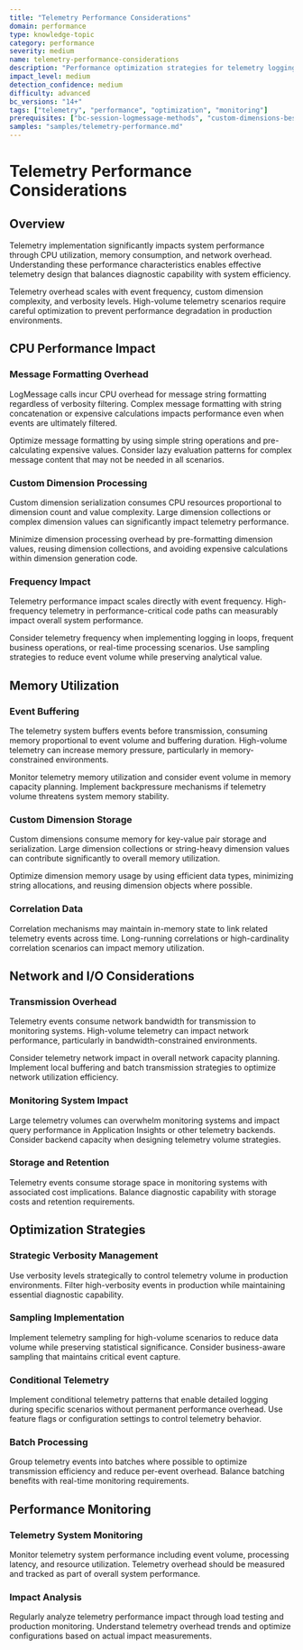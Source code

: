 ```yaml
---
title: "Telemetry Performance Considerations"
domain: performance
type: knowledge-topic
category: performance
severity: medium
name: telemetry-performance-considerations
description: "Performance optimization strategies for telemetry logging operations"
impact_level: medium
detection_confidence: medium
difficulty: advanced
bc_versions: "14+"
tags: ["telemetry", "performance", "optimization", "monitoring"]
prerequisites: ["bc-session-logmessage-methods", "custom-dimensions-best-practices"]
samples: "samples/telemetry-performance.md"
---
```


# Telemetry Performance Considerations

## Overview

Telemetry implementation significantly impacts system performance through CPU utilization, memory consumption, and network overhead. Understanding these performance characteristics enables effective telemetry design that balances diagnostic capability with system efficiency.

Telemetry overhead scales with event frequency, custom dimension complexity, and verbosity levels. High-volume telemetry scenarios require careful optimization to prevent performance degradation in production environments.

## CPU Performance Impact

### Message Formatting Overhead
LogMessage calls incur CPU overhead for message string formatting regardless of verbosity filtering. Complex message formatting with string concatenation or expensive calculations impacts performance even when events are ultimately filtered.

Optimize message formatting by using simple string operations and pre-calculating expensive values. Consider lazy evaluation patterns for complex message content that may not be needed in all scenarios.

### Custom Dimension Processing
Custom dimension serialization consumes CPU resources proportional to dimension count and value complexity. Large dimension collections or complex dimension values can significantly impact telemetry performance.

Minimize dimension processing overhead by pre-formatting dimension values, reusing dimension collections, and avoiding expensive calculations within dimension generation code.

### Frequency Impact
Telemetry performance impact scales directly with event frequency. High-frequency telemetry in performance-critical code paths can measurably impact overall system performance.

Consider telemetry frequency when implementing logging in loops, frequent business operations, or real-time processing scenarios. Use sampling strategies to reduce event volume while preserving analytical value.

## Memory Utilization

### Event Buffering
The telemetry system buffers events before transmission, consuming memory proportional to event volume and buffering duration. High-volume telemetry can increase memory pressure, particularly in memory-constrained environments.

Monitor telemetry memory utilization and consider event volume in memory capacity planning. Implement backpressure mechanisms if telemetry volume threatens system memory stability.

### Custom Dimension Storage
Custom dimensions consume memory for key-value pair storage and serialization. Large dimension collections or string-heavy dimension values can contribute significantly to overall memory utilization.

Optimize dimension memory usage by using efficient data types, minimizing string allocations, and reusing dimension objects where possible.

### Correlation Data
Correlation mechanisms may maintain in-memory state to link related telemetry events across time. Long-running correlations or high-cardinality correlation scenarios can impact memory utilization.

## Network and I/O Considerations

### Transmission Overhead
Telemetry events consume network bandwidth for transmission to monitoring systems. High-volume telemetry can impact network performance, particularly in bandwidth-constrained environments.

Consider telemetry network impact in overall network capacity planning. Implement local buffering and batch transmission strategies to optimize network utilization efficiency.

### Monitoring System Impact
Large telemetry volumes can overwhelm monitoring systems and impact query performance in Application Insights or other telemetry backends. Consider backend capacity when designing telemetry volume strategies.

### Storage and Retention
Telemetry events consume storage space in monitoring systems with associated cost implications. Balance diagnostic capability with storage costs and retention requirements.

## Optimization Strategies

### Strategic Verbosity Management
Use verbosity levels strategically to control telemetry volume in production environments. Filter high-verbosity events in production while maintaining essential diagnostic capability.

### Sampling Implementation
Implement telemetry sampling for high-volume scenarios to reduce data volume while preserving statistical significance. Consider business-aware sampling that maintains critical event capture.

### Conditional Telemetry
Implement conditional telemetry patterns that enable detailed logging during specific scenarios without permanent performance overhead. Use feature flags or configuration settings to control telemetry behavior.

### Batch Processing
Group telemetry events into batches where possible to optimize transmission efficiency and reduce per-event overhead. Balance batching benefits with real-time monitoring requirements.

## Performance Monitoring

### Telemetry System Monitoring
Monitor telemetry system performance including event volume, processing latency, and resource utilization. Telemetry overhead should be measured and tracked as part of overall system performance.

### Impact Analysis
Regularly analyze telemetry performance impact through load testing and production monitoring. Understand telemetry overhead trends and optimize configurations based on actual impact measurements.